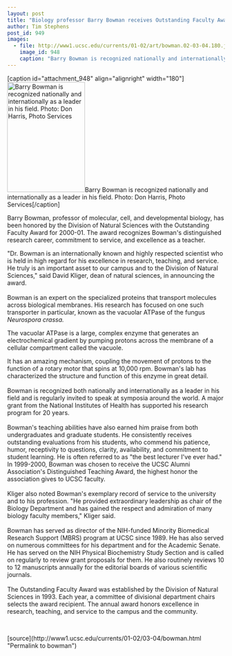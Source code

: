```yaml
---
layout: post
title: "Biology professor Barry Bowman receives Outstanding Faculty Award"
author: Tim Stephens
post_id: 949
images:
  - file: http://www1.ucsc.edu/currents/01-02/art/bowman.02-03-04.180.jpg
    image_id: 948
    caption: "Barry Bowman is recognized nationally and internationally as a leader in his field. Photo: Don Harris, Photo Services"
---
```


[caption id="attachment_948" align="alignright" width="180"]<a href="http://localhost/mysite/wp-content/uploads/2002/03/bowman.02-03-04.180.jpg"><img class="size-full wp-image-948" src="http://localhost/mysite/wp-content/uploads/2002/03/bowman.02-03-04.180.jpg" alt="Barry Bowman is recognized nationally and internationally as a leader in his field. Photo: Don Harris, Photo Services" width="180" height="254" /></a>Barry Bowman is recognized nationally and internationally as a leader in his field. Photo: Don Harris, Photo Services[/caption]
<p>
  Barry Bowman, professor of molecular, cell, and developmental biology, has been honored by the Division of Natural Sciences with the Outstanding Faculty Award for 2000-01. The award recognizes Bowman's distinguished research career, commitment to service, and excellence as a teacher.
</p>"Dr. Bowman is an internationally known and highly respected scientist who is held in high regard for his excellence in research, teaching, and service. He truly is an important asset to our campus and to the Division of Natural Sciences," said David Kliger, dean of natural sciences, in announcing the award.<br>
<br>
Bowman is an expert on the specialized proteins that transport molecules across biological membranes. His research has focused on one such transporter in particular, known as the vacuolar ATPase of the fungus <i>Neurospora crassa.</i>
<p>
  The vacuolar ATPase is a large, complex enzyme that generates an electrochemical gradient by pumping protons across the membrane of a cellular compartment called the vacuole.
</p>
<p>
  It has an amazing mechanism, coupling the movement of protons to the function of a rotary motor that spins at 10,000 rpm. Bowman's lab has characterized the structure and function of this enzyme in great detail.<br>
  <br>
  Bowman is recognized both nationally and internationally as a leader in his field and is regularly invited to speak at symposia around the world. A major grant from the National Institutes of Health has supported his research program for 20 years.<br>
  <br>
  Bowman's teaching abilities have also earned him praise from both undergraduates and graduate students. He consistently receives outstanding evaluations from his students, who commend his patience, humor, receptivity to questions, clarity, availability, and commitment to student learning. He is often referred to as "the best lecturer I've ever had." In 1999-2000, Bowman was chosen to receive the UCSC Alumni Association's Distinguished Teaching Award, the highest honor the association gives to UCSC faculty.<br>
  <br>
  Kliger also noted Bowman's exemplary record of service to the university and to his profession. "He provided extraordinary leadership as chair of the Biology Department and has gained the respect and admiration of many biology faculty members," Kliger said.<br>
  <br>
  Bowman has served as director of the NIH-funded Minority Biomedical Research Support (MBRS) program at UCSC since 1989. He has also served on numerous committees for his department and for the Academic Senate. He has served on the NIH Physical Biochemistry Study Section and is called on regularly to review grant proposals for them. He also routinely reviews 10 to 12 manuscripts annually for the editorial boards of various scientific journals.<br>
  <br>
  The Outstanding Faculty Award was established by the Division of Natural Sciences in 1993. Each year, a committee of divisional department chairs selects the award recipient. The annual award honors excellence in research, teaching, and service to the campus and the community.
</p>
<p>
  <br>

</p>
<p>

</p>
[source](http://www1.ucsc.edu/currents/01-02/03-04/bowman.html "Permalink to bowman")
